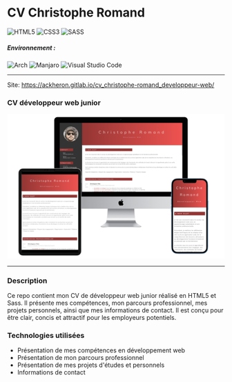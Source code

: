 # CV Christophe Romand

<p>
<img alt="HTML5" src="https://img.shields.io/badge/html5-%23E34F26.svg?style=for-the-badge&logo=html5&logoColor=white">
<img alt="CSS3" src="https://img.shields.io/badge/css3-%231572B6.svg?style=for-the-badge&logo=css3&logoColor=white">
<img alt="SASS" src="https://img.shields.io/badge/SASS-hotpink.svg?style=for-the-badge&logo=SASS&logoColor=white">
</p>

##### Environnement :

<p>
<img alt="Arch" src="https://img.shields.io/badge/Arch%20Linux-1793D1?logo=arch-linux&logoColor=fff&style=for-the-badge">
<img alt="Manjaro" src="https://img.shields.io/badge/Manjaro-35BF5C?style=for-the-badge&logo=Manjaro&logoColor=white">
<img alt="Visual Studio Code" src="https://img.shields.io/badge/Visual%20Studio%20Code-0078d7.svg?style=for-the-badge&logo=visual-studio-code&logoColor=white">
</p>

---

Site: https://ackheron.gitlab.io/cv_christophe-romand_developpeur-web/

### CV développeur web junior

<img src="./screen/montageMARKDOWN.png">

---

### Description

Ce repo contient mon CV de développeur web junior réalisé en HTML5 et Sass. Il présente mes compétences, mon parcours professionnel, mes projets personnels, ainsi que mes informations de contact. Il est conçu pour être clair, concis et attractif pour les employeurs potentiels.

### Technologies utilisées

-   Présentation de mes compétences en développement web
-   Présentation de mon parcours professionnel
-   Présentation de mes projets d'études et personnels
-   Informations de contact
